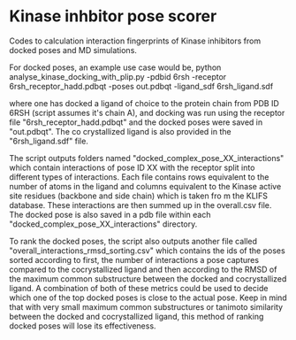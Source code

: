 # Kinase inhbitor pose scorer
Codes to calculation interaction fingerprints of Kinase inhibitors from docked poses and MD simulations.

For docked poses, an example use case would be, 
python analyse_kinase_docking_with_plip.py -pdbid 6rsh -receptor 6rsh_receptor_hadd.pdbqt -poses out.pdbqt -ligand_sdf 6rsh_ligand.sdf

where one has docked a ligand of choice to the protein chain from PDB ID 6RSH (script assumes it's chain A), and docking was run using the receptor file "6rsh_receptor_hadd.pdbqt" and the docked poses were saved in "out.pdbqt". The co crystallized ligand is also provided in the "6rsh_ligand.sdf" file. 

The script outputs folders named "docked_complex_pose_XX_interactions" which contain interactions of pose ID XX with the receptor split into different types of interactions. Each file contains rows equivalent to the number of atoms in the ligand and columns equivalent to the Kinase active site residues (backbone and side chain) which is taken fro m the KLIFS database. These interactions are then summed up in the overall.csv file. The docked pose is also saved in a pdb file within each "docked_complex_pose_XX_interactions" directory. 

To rank the docked poses, the script also outputs another file called "overall_interactions_rmsd_sorting.csv" which contains the ids of the poses sorted according to first, the number of interactions a pose captures compared to the cocrystallized ligand and then according to the RMSD of the maximum common substructure between the docked and cocrystallized ligand. A combination of both of these metrics could be used to decide which one of the top docked poses is close to the actual pose. Keep in mind that with very small maximum common substructures or tanimoto similarity between the docked and cocrystallized ligand, this method of ranking docked poses will lose its effectiveness. 
